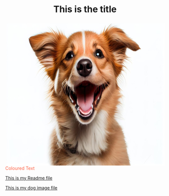 <h1> <p align="center">This is the title </h1>
<img align="right" src ="smiling-dog.jpg" style width="500" height="450"> </img>
<p style= "color:tomato"> Coloured Text </p>
<a href="readme.md"> This is my Readme file </a>

<a href="smiling-dog.jpg"> This is my dog image file </a>
